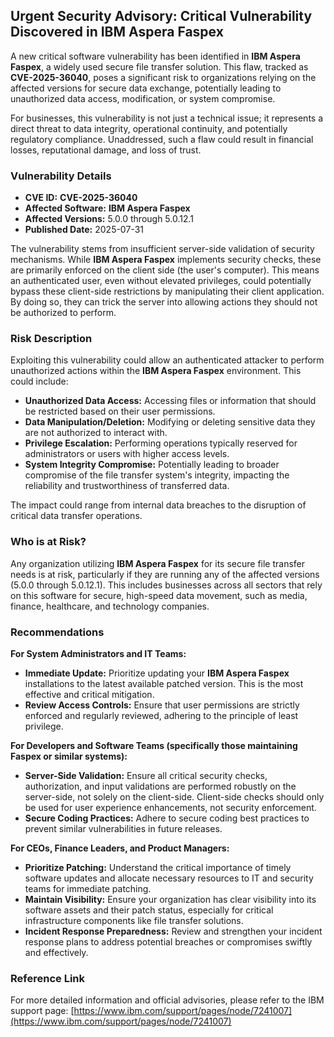## Urgent Security Advisory: Critical Vulnerability Discovered in IBM Aspera Faspex

A new critical software vulnerability has been identified in **IBM Aspera Faspex**, a widely used secure file transfer solution. This flaw, tracked as **CVE-2025-36040**, poses a significant risk to organizations relying on the affected versions for secure data exchange, potentially leading to unauthorized data access, modification, or system compromise.

For businesses, this vulnerability is not just a technical issue; it represents a direct threat to data integrity, operational continuity, and potentially regulatory compliance. Unaddressed, such a flaw could result in financial losses, reputational damage, and loss of trust.

### Vulnerability Details

*   **CVE ID:** **CVE-2025-36040**
*   **Affected Software:** **IBM Aspera Faspex**
*   **Affected Versions:** 5.0.0 through 5.0.12.1
*   **Published Date:** 2025-07-31

The vulnerability stems from insufficient server-side validation of security mechanisms. While **IBM Aspera Faspex** implements security checks, these are primarily enforced on the client side (the user's computer). This means an authenticated user, even without elevated privileges, could potentially bypass these client-side restrictions by manipulating their client application. By doing so, they can trick the server into allowing actions they should not be authorized to perform.

### Risk Description

Exploiting this vulnerability could allow an authenticated attacker to perform unauthorized actions within the **IBM Aspera Faspex** environment. This could include:

*   **Unauthorized Data Access:** Accessing files or information that should be restricted based on their user permissions.
*   **Data Manipulation/Deletion:** Modifying or deleting sensitive data they are not authorized to interact with.
*   **Privilege Escalation:** Performing operations typically reserved for administrators or users with higher access levels.
*   **System Integrity Compromise:** Potentially leading to broader compromise of the file transfer system's integrity, impacting the reliability and trustworthiness of transferred data.

The impact could range from internal data breaches to the disruption of critical data transfer operations.

### Who is at Risk?

Any organization utilizing **IBM Aspera Faspex** for its secure file transfer needs is at risk, particularly if they are running any of the affected versions (5.0.0 through 5.0.12.1). This includes businesses across all sectors that rely on this software for secure, high-speed data movement, such as media, finance, healthcare, and technology companies.

### Recommendations

**For System Administrators and IT Teams:**
*   **Immediate Update:** Prioritize updating your **IBM Aspera Faspex** installations to the latest available patched version. This is the most effective and critical mitigation.
*   **Review Access Controls:** Ensure that user permissions are strictly enforced and regularly reviewed, adhering to the principle of least privilege.

**For Developers and Software Teams (specifically those maintaining Faspex or similar systems):**
*   **Server-Side Validation:** Ensure all critical security checks, authorization, and input validations are performed robustly on the server-side, not solely on the client-side. Client-side checks should only be used for user experience enhancements, not security enforcement.
*   **Secure Coding Practices:** Adhere to secure coding best practices to prevent similar vulnerabilities in future releases.

**For CEOs, Finance Leaders, and Product Managers:**
*   **Prioritize Patching:** Understand the critical importance of timely software updates and allocate necessary resources to IT and security teams for immediate patching.
*   **Maintain Visibility:** Ensure your organization has clear visibility into its software assets and their patch status, especially for critical infrastructure components like file transfer solutions.
*   **Incident Response Preparedness:** Review and strengthen your incident response plans to address potential breaches or compromises swiftly and effectively.

### Reference Link

For more detailed information and official advisories, please refer to the IBM support page:
[https://www.ibm.com/support/pages/node/7241007](https://www.ibm.com/support/pages/node/7241007)
